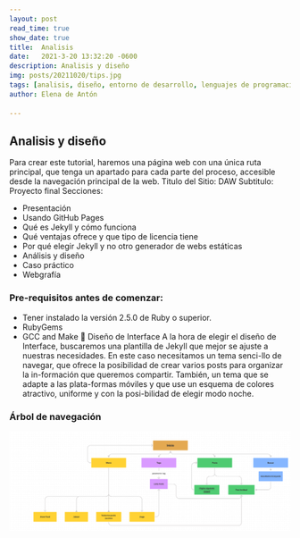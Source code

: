 ```yaml
---
layout: post
read_time: true
show_date: true
title:  Analisis
date:   2021-3-20 13:32:20 -0600
description: Analisis y diseño
img: posts/20211020/tips.jpg
tags: [analisis, diseño, entorno de desarrollo, lenguajes de programación, tutorial, requisitos]
author: Elena de Antón

---
```

## Analisis y diseño

Para crear este tutorial, haremos una página web con una única ruta principal, que tenga un apartado para cada parte del proceso, accesible desde la navegación principal de la web.
Titulo del Sitio: DAW
Subtitulo: Proyecto final
Secciones:
-	Presentación
-	Usando GitHub Pages
-	Qué es Jekyll y cómo funciona
-	Qué ventajas ofrece y que tipo de licencia tiene
-	Por qué elegir Jekyll y no otro generador de webs estáticas
-	Análisis y diseño
-	Caso práctico
-	Webgrafía


### Pre-requisitos antes de comenzar:
-	Tener instalado la versión 2.5.0 de Ruby o superior.
-	RubyGems
-	GCC and Make
	Diseño de Interface
A la hora de elegir el diseño de Interface, buscaremos una plantilla de Jekyll que mejor se ajuste a nuestras necesidades. En este caso necesitamos un tema senci-llo de navegar, que ofrece la posibilidad de crear varios posts para organizar la in-formación que queremos compartir. También, un tema que se adapte a las plata-formas móviles y que use un esquema de colores atractivo, uniforme y con la posi-bilidad de elegir modo noche.

### Árbol de navegación

<a href="https://www.figma.com/file/1uJpHBodtaK7anlFm8IUnz/Information-Architecture-Diagram-(Community)?node-id=0%3A1"><img  src="./assets/img/posts/20211020/arbolc.png" width="1600px"></a>
